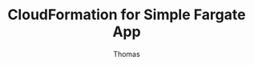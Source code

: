 ---
layout: post
title:  "CloudFormation for Simple Fargate App"
author: Thomas
tags: [ ops, aws, containers, serverless ]
description: Example of a CloudFormation template that can be used to start developing on AWS Fargate
---